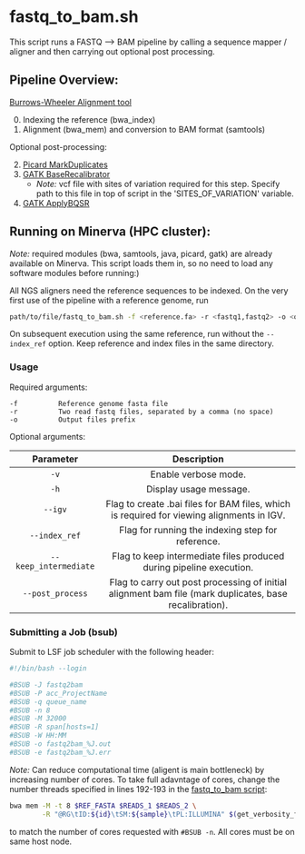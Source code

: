 # fastq_to_bam.sh
This script runs a FASTQ --> BAM pipeline by calling a sequence mapper / aligner and then carrying out optional post processing.

## Pipeline Overview:

[Burrows-Wheeler Alignment tool](https://bio-bwa.sourceforge.net/bwa.shtml)

0. Indexing the reference (bwa_index)
1. Alignment (bwa_mem) and conversion to BAM format (samtools)

Optional post-processing:

2. [Picard MarkDuplicates](https://gatk.broadinstitute.org/hc/en-us/articles/360037052812-MarkDuplicates-Picard)
3. [GATK BaseRecalibrator](https://gatk.broadinstitute.org/hc/en-us/articles/360036898312-BaseRecalibrator)
    - *Note:* vcf file with sites of variation required for this step. Specify path to this file in top of script in the 'SITES_OF_VARIATION' variable.
4. [GATK ApplyBQSR](https://gatk.broadinstitute.org/hc/en-us/articles/360037055712-ApplyBQSR)

## Running on Minerva (HPC cluster):
*Note:* required modules (bwa, samtools, java, picard, gatk) are already available on Minerva. This script loads them in, so no need to load any software modules before running:)

All NGS aligners need the reference sequences to be indexed. On the very first use of the pipeline with a reference genome, run

```bash
path/to/file/fastq_to_bam.sh -f <reference.fa> -r <fastq1,fastq2> -o <output_prefix> --index_ref
```
On  subsequent execution using the same reference, run without the `--index_ref` option. Keep reference and index files in the same directory.

### Usage 

Required arguments:
```
-f          Reference genome fasta file
-r          Two read fastq files, separated by a comma (no space)
-o          Output files prefix
```

Optional arguments:

| Parameter                 | Description   |	
| :----------------------------------------: | :------: |
| `-v` | Enable verbose mode. |
| `-h` | Display usage message. |
| `--igv` |  Flag to create .bai files for BAM files, which is required for viewing alignments in IGV.
| `--index_ref` | Flag for running the indexing step for reference.
| `--keep_intermediate` | Flag to keep intermediate files produced during pipeline execution.
| `--post_process` | Flag to carry out post processing of initial alignment bam file (mark duplicates, base recalibration).

### Submitting a Job (bsub)

Submit to LSF job scheduler with the following header:

```bash
#!/bin/bash --login

#BSUB -J fastq2bam
#BSUB -P acc_ProjectName
#BSUB -q queue_name 
#BSUB -n 8
#BSUB -M 32000 
#BSUB -R span[hosts=1]
#BSUB -W HH:MM
#BSUB -o fastq2bam_%J.out
#BSUB -e fastq2bam_%J.err
```
*Note:* Can reduce computational time (aligent is main bottleneck) by increasing number of cores. To take full adavntage of cores, change the number threads specified in lines 192-193 in the [fastq_to_bam script](https://github.com/verammaz/bioinformatics/blob/main/fastq_to_bam.sh): 
```bash
bwa mem -M -t 8 $REF_FASTA $READS_1 $READS_2 \
        -R "@RG\tID:${id}\tSM:${sample}\tPL:ILLUMINA" $(get_verbosity_flag bwa) | samtools sort -@8 - -o $RAW_BAM
```
to match the number of cores requested with `#BSUB -n`. All cores must be on same host node. 



